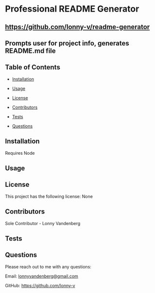 
      
# Professional README Generator


 


## https://github.com/lonny-v/readme-generator

## Prompts user for project info, generates README.md file


## Table of Contents

* [Installation](#Installation)

* [Usage](#Usage)

* [License](#License)

* [Contributors](#Contributors)

* [Tests](#Tests)

* [Questions](#Questions)

## Installation
Requires Node

## Usage


## License
This project has the following license: None

## Contributors
Sole Contributor - Lonny Vandenberg

## Tests


## Questions
Please reach out to me with any questions:

Email: lonnyvandenberg@gmail.com

GitHub: https://github.com/lonny-v
